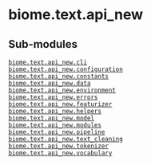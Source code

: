 # biome.text.api_new <Badge text="Module"/>
<h2 class="section-title" id="header-submodules">Sub-modules</h2>
<dl>
<dt><code class="name"><a title="biome.text.api_new.cli" href="cli/index.html">biome.text.api_new.cli</a></code></dt>
<dd>
<div class="desc"></div>
</dd>
<dt><code class="name"><a title="biome.text.api_new.configuration" href="configuration.html">biome.text.api_new.configuration</a></code></dt>
<dd>
<div class="desc"></div>
</dd>
<dt><code class="name"><a title="biome.text.api_new.constants" href="constants.html">biome.text.api_new.constants</a></code></dt>
<dd>
<div class="desc"></div>
</dd>
<dt><code class="name"><a title="biome.text.api_new.data" href="data/index.html">biome.text.api_new.data</a></code></dt>
<dd>
<div class="desc"></div>
</dd>
<dt><code class="name"><a title="biome.text.api_new.environment" href="environment.html">biome.text.api_new.environment</a></code></dt>
<dd>
<div class="desc"></div>
</dd>
<dt><code class="name"><a title="biome.text.api_new.errors" href="errors.html">biome.text.api_new.errors</a></code></dt>
<dd>
<div class="desc"></div>
</dd>
<dt><code class="name"><a title="biome.text.api_new.featurizer" href="featurizer.html">biome.text.api_new.featurizer</a></code></dt>
<dd>
<div class="desc"></div>
</dd>
<dt><code class="name"><a title="biome.text.api_new.helpers" href="helpers.html">biome.text.api_new.helpers</a></code></dt>
<dd>
<div class="desc"></div>
</dd>
<dt><code class="name"><a title="biome.text.api_new.model" href="model.html">biome.text.api_new.model</a></code></dt>
<dd>
<div class="desc"></div>
</dd>
<dt><code class="name"><a title="biome.text.api_new.modules" href="modules/index.html">biome.text.api_new.modules</a></code></dt>
<dd>
<div class="desc"></div>
</dd>
<dt><code class="name"><a title="biome.text.api_new.pipeline" href="pipeline.html">biome.text.api_new.pipeline</a></code></dt>
<dd>
<div class="desc"></div>
</dd>
<dt><code class="name"><a title="biome.text.api_new.text_cleaning" href="text_cleaning.html">biome.text.api_new.text_cleaning</a></code></dt>
<dd>
<div class="desc"></div>
</dd>
<dt><code class="name"><a title="biome.text.api_new.tokenizer" href="tokenizer.html">biome.text.api_new.tokenizer</a></code></dt>
<dd>
<div class="desc"></div>
</dd>
<dt><code class="name"><a title="biome.text.api_new.vocabulary" href="vocabulary.html">biome.text.api_new.vocabulary</a></code></dt>
<dd>
<div class="desc"></div>
</dd>
</dl>